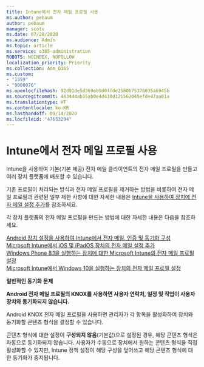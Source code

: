 ```yaml
---
title: Intune에서 전자 메일 프로필 사용
ms.author: pebaum
author: pebaum
manager: scotv
ms.date: 07/28/2020
ms.audience: Admin
ms.topic: article
ms.service: o365-administration
ROBOTS: NOINDEX, NOFOLLOW
localization_priority: Priority
ms.collection: Adm_O365
ms.custom:
- "1559"
- "9000076"
ms.openlocfilehash: 92d91de5d369eb9d0ffde2580b75376035a6945b
ms.sourcegitcommit: 483444ab35ab0e4d410d121562045efde47aa61a
ms.translationtype: HT
ms.contentlocale: ko-KR
ms.lasthandoff: 09/14/2020
ms.locfileid: "47653294"
---
```

# <a name="using-email-profiles-with-intune"></a>Intune에서 전자 메일 프로필 사용

Intune을 사용하여 기본(기본 제공) 전자 메일 클라이언트의 전자 메일 프로필을 만들고 여러 장치 플랫폼에 배포할 수 있습니다.

기존 프로필이 처리되는 방식과 전자 메일 프로필을 제거하는 방법을 비롯하여 전자 메일 프로필과 관련된 일부 제한 사항에 대한 자세한 내용은 [Intune을 사용하여 장치에 전자 메일 설정 추가](https://docs.microsoft.com/intune/email-settings-configure)를 참조하세요.

각 장치 플랫폼의 전자 메일 프로필을 만드는 방법에 대한 자세한 내용은 다음을 참조하세요.

[Android 장치 설정을 사용하여 Intune에서 전자 메일, 인증 및 동기화 구성](https://docs.microsoft.com/intune/email-settings-android)  
[Microsoft Intune에서 iOS 및 iPadOS 장치의 전자 메일 설정 추가](https://docs.microsoft.com/intune/email-settings-ios)  
[Windows Phone 8.1을 실행하는 장치에 대한 Microsoft Intune의 전자 메일 프로필 설정](https://docs.microsoft.com/intune/email-settings-windows-phone-8-1)  
[Microsoft Intune에서 Windows 10을 실행하는 장치의 전자 메일 프로필 설정](https://docs.microsoft.com/intune/email-settings-windows-10)

**일반적인 동기화 문제**

**Android 전자 메일 프로필의 KNOX를 사용하면 사용자 연락처, 일정 및 작업이 사용자 장치와 동기화되지 않습니다.**

Android KNOX 전자 메일 프로필을 사용하면 관리자가 각 항목을 활성화하여 장치와 동기화할 콘텐츠 형식을 결정할 수 있습니다.

콘텐츠 형식에 대한 설정이 **구성되지 않음**(기본값)으로 설정된 경우, 해당 콘텐츠 형식은 자동으로 동기화되지 않습니다. 사용자가 수동으로 장치에서 원하는 콘텐츠 형식을 직접 활성화할 수 있지만, Intune 정책 설정이 해당 구성을 덮어쓰고 해당 콘텐츠 형식에 대한 동기화가 중지됩니다.


